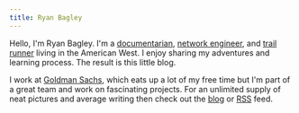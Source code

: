 ```yaml
---
title: Ryan Bagley
---
```


Hello, I'm Ryan Bagley. I'm a [documentarian](/tags/), [network engineer](/tags/networking/), and [trail runner](/tags/running/) living in the American West. I enjoy sharing my adventures and learning process. The result is this little blog.

I work at [Goldman Sachs](https://www.goldmansachs.com/), which eats up a lot of my free time but I'm part of a great team and work on fascinating projects. For an unlimited supply of neat pictures and average writing then check out the [blog](/blog/) or [RSS](/atom.xml) feed.
